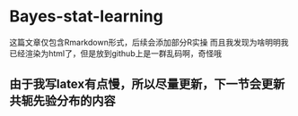 # Bayes-stat-learning
这篇文章仅包含Rmarkdown形式，后续会添加部分R实操
而且我发现为啥明明我已经渲染为html了，但是放到github上是一群乱码啊，奇怪哦
## 由于我写latex有点慢，所以尽量更新，下一节会更新共轭先验分布的内容
